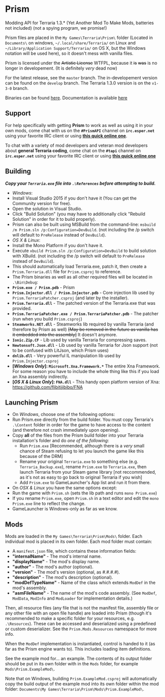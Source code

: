 # Prism

Modding API for Terraria 1.3.* (Yet Another Mod To Make Mods, batteries not included) (not a spying program, we promise!)

Prism files are placed in the ```My Games\Terraria\Prism\``` folder (Located in `Documents\` on windows, `~/.local/share/Terraria/` on Linux and `~/Library/Application Support/Terraria/` on OS X,
but the Windows notation will be used here), so it doesn't mess with vanilla files.

Prism is licensed under the ~~Artistic License~~ WTFPL, because it ~~is~~ ~~was~~ is no longer in developement. (It is definitely *very* dead now)

For the latest release, see the `master` branch. The in-developement version can be found on the `develop` branch. The Terraria 1.3.0 version is on the `v1-3-0` branch.

Binaries can be found [here](https://github.com/TerrariaPrismTeam/Prism/releases). Documentation is available [here](https://github.com/TerrariaPrismTeam/Prism/wiki)

## Support
For help specifically with getting **Prism** to work as well as using it in your own mods, come chat with us on the **`#PrismAPI`** channel on **`irc.esper.net`** using your favorite IRC client or using **[this quick online one](http://chat.mibbit.com/?server=irc.esper.net&channel=%23PrismAPI)**.

To chat with a variety of mod developers and veteran mod developers about **general Terraria coding**, come chat on the **`#tapi`** channel on **`irc.esper.net`** using your favorite IRC client or using **[this quick online one](http://chat.mibbit.com/?server=irc.esper.net&channel=%23tapi)**

## Building

***Copy your `Terraria.exe` file into `.\References` before attempting to build.***

* _Windows_:
 * Install Visual Studio 2015 if you don't have it (You can get the Community version for free).
 * Open the solution in Visual Studio.
 * Click "Build Solution" (you may have to additionally click "Rebuild Solution" in order for it to build properly).
 * Prism can also be built using MSBuild from the command-line: ```msbuild /m Prism.sln /p:Configuration=DevBuild```. (not including the /p switch will default to `PreRelease` instead of `DevBuild`).
* _OS X & Linux_:
 * Install the Mono Platform if you don't have it.
 * Execute ```xbuild Prism.sln /p:Configuration=DevBuild``` to build solution with XBuild. (not including the /p switch will default to `PreRelease` instead of `DevBuild`).
* This should automatically load Terraria.exe, patch it, then create a `Prism.Terraria.dll` file for `Prism.csproj` to reference.
* The Prism binaries as well as all other required files will be located in `.\Bin\Debug`:
 * **`Prism.exe / Prism.pdb`** - Prism
 * **`Prism.Injector.dll / Prism.Injector.pdb`** - Core injection lib used by `Prism.TerrariaPatcher.csproj` (and later by the installer).
 * **`Prism.Terraria.dll`** - The patched version of the Terraria.exe that was provided.
 * **`Prism.TerrariaPatcher.exe / Prism.TerrariaPatcher.pdb`** - The patcher (run when you build `Prism.csproj`)
 * **`Steamworks.NET.dll`** - Steamworks lib required by vanilla Terraria (and therefore by Prism as well) ~~[May be removed in the future as vanilla has it embedded into the assembly]~~ It doesn't anymore.
 * **`Ionic.Zip.CF`** - Lib used by vanilla Terraria for compressing saves.
 * **`Newtonsoft.Json.dll`** - Lib used by vanilla Terraria for Json support (not to be confused with LitJson, which Prism uses)
 * **`dnlib.dll`** - Very powerful IL manipulation lib used by `Prism.Injector.csproj`
 * **[_Windows Only_]: `Microsoft.Xna.Framework.*`** The entire Xna Framework. For some reason you have to include the whole thing like this if you load an Xna assembly indirectly.
 * **[_OS X & Linux Only_]: `FNA.dll`** - This handy open platform version of Xna: https://github.com/flibitijibibo/FNA

## Launching Prism

* On _Windows_, choose one of the following options:
 * Run Prism.exe directly from the build folder. You must copy Terraria's `.\Content` folder in order for the game to have access to the content (and therefore not crash immediately upon opening).
 * Copy **all** of the files from the Prism build folder into your Terraria installation's folder and do *one of the following*: 
     * Run `Prism.exe` [Recommended, although there is a _very_ small chance of Steam refusing to let you launch the game like this because of the DRM]
     * Rename your original `Terraria.exe` to something else (e.g. `Terraria_Backup.exe`), rename `Prism.exe` to `Terraria.exe`, then launch Terraria from your Steam game library [not reccommended, as it's not as easy to go back to original Terraria if you wish]
     * Add `Prism.exe` to GameLauncher's App list and run it from there.
* On _OSX & Linux_ you have the same options except:
 * Run the game with `Prism.sh` (sets the lib path and runs `mono Prism.exe`)
 * If you rename `Prism.exe`, open `Prism.sh` in a text editor and edit the `mono Prism.exe` line to reflect the change.
 * GameLauncher is Windows-only as far as we know.

## Mods

Mods are loaded in the ```My Games\Terraria\Prism\Mods\``` folder. Each individual mod is placed in its own folder.
Each mod folder must contain:

* A ```manifest.json``` file, which contains these information fields: 
 * **"internalName"** - The mod's internal name.
 * **"displayName"** - The mod's display name.
 * **"author"** - The mod's author (optional).
 * **"version"** - The mod's version (optional, as #.#.#.#).
 * **"description"** - The mod's description (optional).
 * **"modDefTypeName"** - Name of the class which extends ```ModDef``` in the mod's assembly.
 * **"asmFileName"** - The name of the mod's code assembly. (See ```ModDef```, ```ModData```, ```ModInfo``` and ```ModLoader``` for implementation details.)

Then, all resource files (any file that is not the manifest file, assembly file or any other file with an open file handle) are loaded into Prism (though it's recommended to make a specific folder for your resources, e.g. `.\Resources`). 
These can be accessed and deserialized using a predefined or custom deserializer. 
See the ```Prism.Mods.Resources``` namespace for more info.

When the ```ModDef``` implementation is instantiated, control is handed to it (as far as the Prism engine wants to). This includes loading item definitions.

See the example mod for... an example. The contents of its output folder should be put in its own folder with in the `Mods` folder, for example ```Mods\Prism.ExampleMod\```. 

Note that on Windows, building `Prism.ExampleMod.csproj` will automatically copy the build output of the example mod into its own folder within the mod folder: ```Documents\My Games\Terraria\Prism\Mods\Prism.ExampleMod\```.
